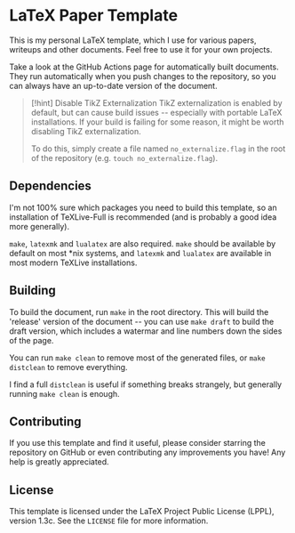 # LaTeX Paper Template

This is my personal LaTeX template, which I use for various papers, writeups and
other documents. Feel free to use it for your own projects.

Take a look at the GitHub Actions page for automatically built documents. They
run automatically when you push changes to the repository, so you can always
have an up-to-date version of the document.

>[!hint] Disable TikZ Externalization
>TikZ externalization is enabled by default, but can cause build issues --
>especially with portable LaTeX installations. If your build is failing for some
>reason, it might be worth disabling TikZ externalization.
>
>To do this, simply create a file named `no_externalize.flag` in the root of the
>repository (e.g. `touch no_externalize.flag`).

## Dependencies

I'm not 100% sure which packages you need to build this template, so an
installation of TeXLive-Full is recommended (and is probably a good idea more
generally).

`make`,  `latexmk` and `lualatex` are also required. `make` should be available
by default on most *nix systems, and `latexmk` and `lualatex` are available in
most modern TeXLive installations.

## Building

To build the document, run `make` in the root directory. This will build the
'release' version of the document -- you can use `make draft` to build the draft
version, which includes a watermar and line numbers down the sides of the page.

You can run `make clean` to remove most of the generated files, or
`make distclean` to remove everything.

I find a full `distclean` is useful if something breaks strangely, but generally
running `make clean` is enough.

## Contributing

If you use this template and find it useful, please consider starring the
repository on GitHub or even contributing any improvements you have! Any help is
greatly appreciated.

## License

This template is licensed under the LaTeX Project Public License (LPPL), version
1.3c. See the `LICENSE` file for more information.

